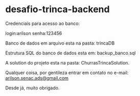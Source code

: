 # desafio-trinca-backend

Credenciais para acesso ao banco:

login:arilson
senha:123456

Banco de dados em arquivo esta na pasta: trincaDB

Estrutura SQL do banco de dados esta em: backup_banco.sql

A solution do projeto esta na pasta: ChurrasTrincaSolution.

Qualquer coisa, por gentileza entrar em contato no e-mail: arilson.senac.ads@gmail.com

Desde já, muito obrigado.
